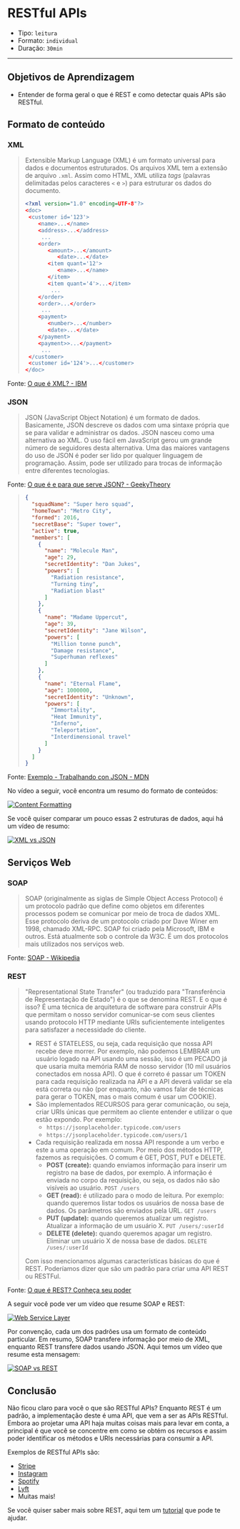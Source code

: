# RESTful APIs

- Tipo: `leitura`
- Formato: `individual`
- Duração: `30min`

***

## Objetivos de Aprendizagem

- Entender de forma geral o que é REST e como detectar quais APIs são RESTful.

## Formato de conteúdo

### XML

> Extensible Markup Language (XML) é um formato universal para dados e
>documentos estruturados. Os arquivos XML tem a extensão de arquivo `.xml`.
>Assim como HTML, XML utiliza *tags* (palavras delimitadas pelos caracteres `<`
>e `>`) para estruturar os dados do documento.
>
>```xml
><?xml version="1.0" encoding=UTF-8"?>
><doc>
>  <customer id='123'>
>     <name>...</name>
>     <address>...</address>
>      ...
>     <order>
>        <amount>...</amount>
>           <date>...</date>
>        <item quant='12'>
>           <name>...</name>
>        </item>
>        <item quant='4'>...</item>
>         ...
>     </order>
>     <order>...</order>
>      ...
>     <payment>
>        <number>...</number>
>        <date>...</date>
>     </payment>
>     <payment>>...</payment>
>      ...
>  </customer>
>  <customer id='124'>...</customer>
></doc>
>```

Fonte: [O que é XML? -
IBM](https://www.ibm.com/support/knowledgecenter/es/SSEPGG_8.2.0/com.ibm.db2.ii.doc/opt/c0007799.htm)

### JSON

> JSON (JavaScript Object Notation) é um formato de dados. Basicamente, JSON
> descreve os dados com uma sintaxe própria que se para validar e administrar os
> dados. JSON nasceu como uma alternativa ao XML. O uso fácil em JavaScript
> gerou um grande número de seguidores desta alternativa. Uma das maiores
> vantagens do uso de JSON é poder ser lido por qualquer linguagem de
> programação. Assim, pode ser utilizado para trocas de informação entre
> diferentes tecnologias.

Fonte: [O que é e para que serve JSON? -
GeekyTheory](https://geekytheory.com/json-i-que-es-y-para-que-sirve-json/)

> ```json
> {
>   "squadName": "Super hero squad",
>   "homeTown": "Metro City",
>   "formed": 2016,
>   "secretBase": "Super tower",
>   "active": true,
>   "members": [
>     {
>       "name": "Molecule Man",
>       "age": 29,
>       "secretIdentity": "Dan Jukes",
>       "powers": [
>         "Radiation resistance",
>         "Turning tiny",
>         "Radiation blast"
>       ]
>     },
>     {
>       "name": "Madame Uppercut",
>       "age": 39,
>       "secretIdentity": "Jane Wilson",
>       "powers": [
>         "Million tonne punch",
>         "Damage resistance",
>         "Superhuman reflexes"
>       ]
>     },
>     {
>       "name": "Eternal Flame",
>       "age": 1000000,
>       "secretIdentity": "Unknown",
>       "powers": [
>         "Immortality",
>         "Heat Immunity",
>         "Inferno",
>         "Teleportation",
>         "Interdimensional travel"
>       ]
>     }
>   ]
> }
> ```

Fonte: [Exemplo - Trabalhando con JSON -
MDN](https://developer.mozilla.org/es/docs/Learn/JavaScript/Objects/JSON)

No vídeo a seguir, você encontra um resumo do formato de conteúdos:

[![Content
Formatting](https://img.youtube.com/vi/hTdYO7tKh_k/0.jpg)](https://youtu.be/hTdYO7tKh_k)

Se você quiser comparar um pouco essas 2 estruturas de dados, aqui há um vídeo
de resumo:

[![XML vs
JSON](https://img.youtube.com/vi/95X-pHvGBnw/0.jpg)](https://youtu.be/95X-pHvGBnw)

## Serviços Web

### SOAP

> SOAP (originalmente as siglas de Simple Object Access Protocol) é um protocolo
> padrão que define como objetos em diferentes processos podem se comunicar por
> meio de troca de dados XML. Esse protocolo deriva de um protocolo criado por
> Dave Winer em 1998, chamado XML-RPC. SOAP foi criado pela Microsoft, IBM e
> outros. Está atualmente sob o controle da W3C. É um dos protocolos mais
> utilizados nos serviços web.

Fonte: [SOAP -
Wikipedia](https://es.wikipedia.org/wiki/Simple_Object_Access_Protocol)

### REST

> "Representational State Transfer" (ou traduzido para "Transferência de
> Representação de Estado") é o que se denomina REST. E o que é isso? É uma
> técnica de arquitetura de software para construir APIs que permitam o nosso
> servidor comunicar-se com seus clientes usando protocolo HTTP mediante URIs
> suficientemente inteligentes para satisfazer a necessidade do cliente.
>
> - REST é STATELESS, ou seja, cada requisição que nossa API recebe deve morrer.
>   Por exemplo, não podemos LEMBRAR um usuário logado na API usando uma sessão,
>   isso é um PECADO já que usaria muita memória RAM de nosso servidor (10 mil
>   usuários conectados em nossa API). O que é correto é passar um TOKEN para
>   cada requisição realizada na API e a API deverá validar se ela está correta
>   ou não (por enquanto, não vamos falar de técnicas para gerar o TOKEN, mas o
>   mais comum é usar um COOKIE).
> - São implementados RECURSOS para gerar comunicação, ou seja, criar URIs
>   únicas que permitem ao cliente entender e utilizar o que estão expondo. Por
>   exemplo:
>   * `https://jsonplaceholder.typicode.com/users`
>   * `https://jsonplaceholder.typicode.com/users/1`
> - Cada requisição realizada em nossa API responde a um verbo e este a uma
>   operação em comum. Por meio dos métodos HTTP, fazemos as requisições. O
>   comum é GET, POST, PUT e DELETE.
>   * **POST (create):** quando enviamos informação para inserir um registro na
>     base de dados, por exemplo. A informação é enviada no corpo da requisição,
>     ou seja, os dados não são visíveis ao usuário. `POST /users`
>   * **GET (read):** é utilizado para o modo de leitura. Por exemplo: quando
>     queremos listar todos os usuários de nossa base de dados. Os parâmetros
>     são enviados pela URL. `GET /users`
>   * **PUT (update):** quando queremos atualizar um registro. Atualizar a
>     informação de um usuário X. `PUT /users/:userId`
>   * **DELETE (delete):** quando queremos apagar um registro. Eliminar um
>     usuário X de nossa base de dados. `DELETE /uses/:userId`
>
> Com isso mencionamos algumas características básicas do que é REST. Poderíamos
> dizer que são um padrão para criar uma API REST ou RESTFul.

Fonte: [O que é REST? Conheça seu poder](https://openwebinars.net/blog/que-es-rest-conoce-su-potencia/)

A seguir você pode ver um vídeo que resume SOAP e REST:

[![Web Service
Layer](https://img.youtube.com/vi/AyQboo5CycM/0.jpg)](https://youtu.be/AyQboo5CycM)

Por convenção, cada um dos padrões usa um formato de conteúdo particular. Em
resumo, SOAP transfere informação por meio de XML, enquanto REST transfere dados
usando JSON. Aqui temos um vídeo que resume esta mensagem:

[![SOAP vs
REST](https://img.youtube.com/vi/aI1DSeZAEMA/0.jpg)](https://youtu.be/aI1DSeZAEMA)

## Conclusão

Não ficou claro para você o que são RESTful APIs? Enquanto REST é um padrão, a
implementação deste é uma API, que vem a ser as APIs RESTful. Embora ao projetar
uma API haja muitas coisas mais para levar em conta, a principal é que você se
concentre em como se obtém os recursos e assim poder identificar os métodos e
URIs necessárias para consumir a API.

Exemplos de RESTful APIs são:

- [Stripe](https://stripe.com/docs/api/php)
- [Instagram](https://www.instagram.com/developer)
- [Spotify](https://developer.spotify.com/web-api/)
- [Lyft](https://developer.lyft.com/docs/overview)
- Muitas mais!

Se você quiser saber mais sobre REST, aqui tem um
[tutorial](http://www.restapitutorial.com/) que pode te ajudar.
